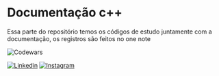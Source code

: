 <h1>Documentação c++</h1>

<p>Essa parte do repositório temos os códigos de estudo juntamente com a documentação, os registros são feitos no one note</p>


![Codewars](https://www.codewars.com/users/kaykesandes/badges/large)

[![Linkedin](https://img.shields.io/badge/LinkedIn-0077B5?style=for-the-badge&logo=linkedin&logoColor=white)](https://www.linkedin.com/in/kayke-sandes-1ab42527a/)
[![Instagram](https://img.shields.io/badge/Instagram-E4405F?style=for-the-badge&logo=instagram&logoColor=white)](https://www.instagram.com/kayke.gy/)
